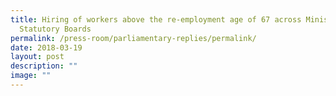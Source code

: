 ```yaml
---
title: Hiring of workers above the re‑employment age of 67 across Ministries and
  Statutory Boards
permalink: /press-room/parliamentary-replies/permalink/
date: 2018-03-19
layout: post
description: ""
image: ""
---
```

